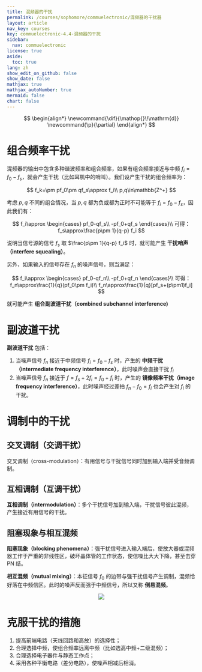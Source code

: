 ```yaml
---
title: 混频器的干扰
permalink: /courses/sophomore/commuelectronic/混频器的干扰器
layout: article
nav_key: courses
key: commuelectronic-4.4-混频器的干扰
sidebar:
  nav: commuelectronic
license: true
aside:
  toc: true
lang: zh
show_edit_on_github: false
show_date: false
mathjax: true
mathjax_autoNumber: true
mermaid: false
chart: false
---
```


<!--more-->

$$
\begin{align*}
\newcommand{\dif}{\mathop{}\!\mathrm{d}}
\newcommand{\p}{\partial}
\end{align*}
$$

# 组合频率干扰

混频器的输出中包含多种谐波频率和组合频率，如果有组合频率接近与中频 $f_i=f_0-f_s$，就会产生干扰（比如耳机中的哨叫）。我们设产生干扰的组合频率为：

$$
f_k=\pm pf_0\pm qf_s\approx f_i\\
p,q\in\mathbb{Z^+}
$$

考虑 $p,q$ 不同的组合情况，当 $p,q$ 都为负或都为正时不可能等于 $f_i=f_0-f_s$，因此我们有：

$$
f_i\approx
\begin{cases}
pf_0-qf_s\\
-pf_0+qf_s
\end{cases}\\
可得：f_s\approx\frac{p\pm 1}{q-p} f_i
$$

说明当信号源的信号 $f_s$ 取 $\frac{p\pm 1}{q-p} f_i$ 时，就可能产生 **干扰哨声（interfere squealing）**。

另外，如果输入的信号存在 $f_n$ 的噪声信号，则当满足：

$$
f_i\approx
\begin{cases}
pf_0-qf_n\\
-pf_0+qf_n
\end{cases}\\
可得：f_n\approx\frac{1}{q}(pf_0\pm f_i)\\
f_n\approx\frac{1}{q}[pf_s+(p\pm1)f_i]
$$

就可能产生 **组合副波道干扰（combined subchannel interference)**



# 副波道干扰

**副波道干扰** 包括：

1. 当噪声信号 $f_n$ 接近于中频信号 $f_i=f_0-f_s$ 时，产生的 **中频干扰（intermediate frequency interference）**，此时噪声会直接干扰 $f_i$
2. 当噪声信号 $f_n$ 接近于 $f=f_s+2f_i=f_0+f_i$ 时，产生的 **镜像频率干扰（image frequency interference）**，此时噪声经过差拍 $f_n-f_0=f_i$ 也会产生对 $f_i$ 的干扰。

# 调制中的干扰

## 交叉调制（交调干扰）

交叉调制（cross-modulation）：有用信号与干扰信号同时加到输入端并受音频调制。



## 互相调制（互调干扰）

**互相调制（intermodulation）**：多个干扰信号加到输入端，干扰信号彼此混频，产生接近有用信号的干扰。

## 阻塞现象与相互混频

**阻塞现象（blocking phenomena）**：强干扰信号进入输入端后，使放大器或混频器工作于严重的非线性区，破坏晶体管的工作状态，使信噪比大大下降，甚至击穿 PN 结。

**相互混频（mutual mixing）**：本征信号 $f_0$ 的边带与强干扰信号产生调制，混频恰好落在中频信区。此时的噪声反而强于中频信号，所以又称 **倒易混频**。

<center><img src="https://i.loli.net/2020/03/30/Mv3wmAy7RbjeYzK.jpg"></center>

# 克服干扰的措施

1. 提高前端电路（天线回路和高放）的选择性；
2. 合理选择中频，使组合频率远离中频（比如选高中频+二级混频）；
3. 合理选择电子器件与静态工作点；
4. 采用各种平衡电路（差分电路），使噪声相减后相消。

